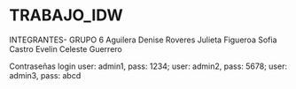 # TRABAJO_IDW
INTEGRANTES- GRUPO 6
Aguilera Denise
Roveres Julieta 
Figueroa Sofia
Castro Evelin
Celeste Guerrero

Contraseñas login
user: admin1, pass: 1234;
user: admin2, pass: 5678;
user: admin3, pass: abcd
